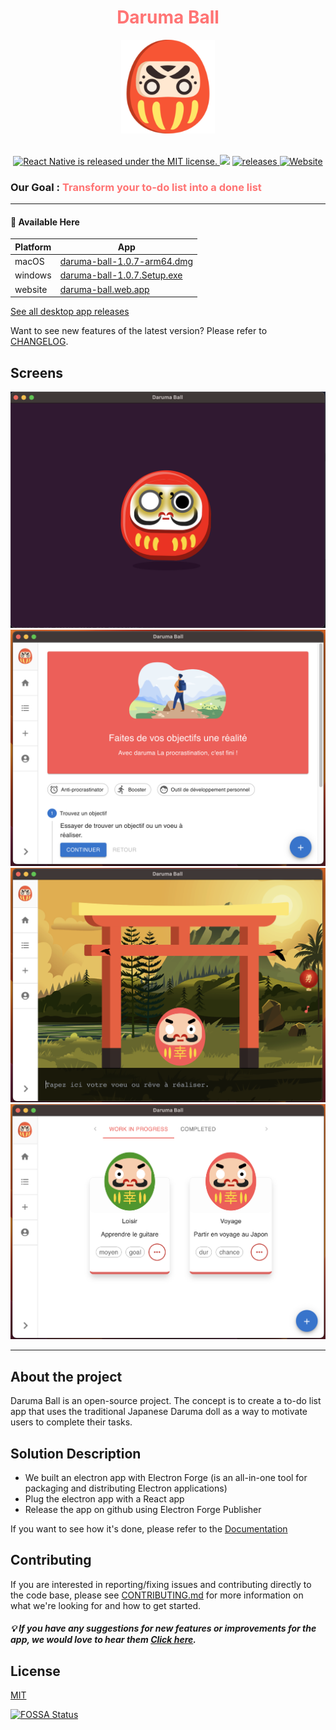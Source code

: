 <div align='center'>
  <h1 style='color: #ff7474;'>Daruma Ball</h1>
  <img src='markdown/assets/daruma.png' width='150' height='150' />
</div>

<br />

<!-- https://shields.io/ -->
<p align="center">
  <a href="https://github.com/Alexon1999/daruma-ball/blob/master/LICENSE">
    <img src="https://img.shields.io/badge/license-MIT-blue.svg" alt="React Native is released under the MIT license." />
  </a>
  <a href="https://app.fossa.com/projects/git%2Bgithub.com%2FAlexon1999%2Fdaruma-ball?ref=badge_shield" alt="FOSSA Status"><img src="https://app.fossa.com/api/projects/git%2Bgithub.com%2FAlexon1999%2Fdaruma-ball.svg?type=shield"/></a>
  <a href="https://github.com/Alexon1999/daruma-ball/releases">
    <img src="https://img.shields.io/badge/supported%20platforms-macOS%2C%20windows-orange" alt="releases" />
  </a>
  <a href="https://daruma-ball.web.app/">
    <img src="https://img.shields.io/website?url=https://daruma-ball.web.app" alt="Website" />
  </a>
</p>


### Our Goal : <span style='color: #ff7474'>Transform your to-do list into a done list</span>

<hr />

#### 🚀 Available Here
| Platform | App                                                                                                                           |
| -------- | ----------------------------------------------------------------------------------------------------------------------------- |
| macOS    | [daruma-ball-1.0.7-arm64.dmg](https://github.com/Alexon1999/daruma-ball/releases/download/v1.0.7/daruma-ball-1.0.7-arm64.dmg) |
| windows  | [daruma-ball-1.0.7.Setup.exe](https://github.com/Alexon1999/daruma-ball/releases/download/v1.0.7/daruma-ball-1.0.7.Setup.exe) |
| website  | [daruma-ball.web.app](https://daruma-ball.web.app)                                                                            |

[See all desktop app releases](https://github.com/Alexon1999/daruma-ball/releases)

Want to see new features of the latest version? Please refer to [CHANGELOG](.github/CHANGELOG.md).


## Screens
![](markdown/assets/demo_splash.png)
![](markdown/assets/demo_home.png)
![](markdown/assets/demo_creation.png)
![](markdown/assets/demo_list.png)

---

## About the project

Daruma Ball is an open-source project. The concept is to create a to-do list app that uses the traditional Japanese Daruma doll as a way to motivate users to complete their tasks.

## Solution Description
- We built an electron app with Electron Forge (is an all-in-one tool for packaging and distributing Electron applications)
- Plug the electron app with a React app
- Release the app on github using Electron Forge Publisher

If you want to see how it's done, please refer to the [Documentation](docs/dev/README.md)


## Contributing
If you are interested in reporting/fixing issues and contributing directly to the code base, please see [CONTRIBUTING.md](CONTRIBUTING.md) for more information on what we're looking for and how to get started.

##### :bulb: If you have any suggestions for new features or improvements for the app, we would love to hear them [Click here](https://github.com/Alexon1999/daruma-ball/discussions/3).


## License

[MIT](LICENSE)

[![FOSSA Status](https://app.fossa.com/api/projects/git%2Bgithub.com%2FAlexon1999%2Fdaruma-ball.svg?type=large)](https://app.fossa.com/projects/git%2Bgithub.com%2FAlexon1999%2Fdaruma-ball?ref=badge_large)